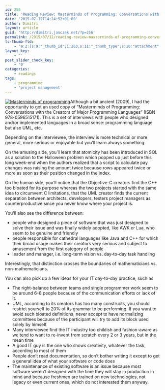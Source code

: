```yaml
---
id: 256
title: 'Reading Review: Masterminds of Programming: Conversations with the Creators of Major Programming Languages'
date: '2015-07-12T14:24:52+01:00'
author: Dimitri
layout: article
guid: 'http://dimitri.janczak.net/?p=256'
permalink: /2015/07/12/reading-review-masterminds-of-programming-conversations-with-the-creators-of-major-programming-languages/
tc-thumb-fld:
    - 'a:2:{s:9:"_thumb_id";i:263;s:11:"_thumb_type";s:10:"attachment";}'
layout_key:
    - ''
post_slider_check_key:
    - '0'
categories:
    - readings
tags:
    - programming
    - 'project management'
---
```


[![Masterminds of programming](http://dimitri.janczak.net/wp-content/uploads/2015/07/Masterminds_of_programming.jpg)](http://dimitri.janczak.net/wp-content/uploads/2015/07/Masterminds_of_programming.jpg)Although a bit ancient (2009), I had the opportunity to get an used copy of “Masterminds of Programming: Conversations with the Creators of Major Programming Languages” (ISBN 978-0596515171). This is a set of interviews with people who designed and/or implemented languages in a broad sense: programming language but also UML, etc.

Depending on the interviewee, the interview is more technical or more general, more serious or enjoyable but you’ll learn always something.

On the amusing side, you’ll learn that atomicity has been introduced in SQL as a solution to the Halloween problem which popped up just before this long week-end when the authors realized that a script to calculate pay changes was raising the amount twice because rows appeared twice or more as soon as their position changed in the index.

On the human side, you’ll notice that the Objective-C creators find the C++ too bloated for its purpose whereas the two projects started with the same idea to circumvent C limitations, that the UML creator finds the current separation between architects, developers, testers project managers as counterproductive since you never know where your project is.

You’ll also see the difference between:

- people who designed a piece of software that was just designed to solve their issue and was finally widely adopted, like AWK or Lua, who seem to be genuine and friendly
- people responsible for cathedral languages like Java and C++ for which their broad usage makes their creators very serious and subject to amusement from the first category of people
- leader and manager, i.e. long-term vision vs. day-to-day task handling

Interestingly, that distinction crosses the boundaries of mathematicians vs. non-mathematicians.

You can also pick up a few ideas for your IT day-to-day practice, such as

- The right-balance between teams and single programmer work seem to be around 6-8 people because of the communication efforts or lack of it.
- UML, according to its creators has too many constructs, you should restrict yourself to 20% of its grammar to be performing. If you want to avoid such bloated definitions, never accept to have normalizing committees because of the participant will try to add its block used solely by himself.
- Many interviewee find the IT industry too childish and fashion-aware as we tend to want to re-invent from scratch every 2 or 3 years, but in the mean time
- A good IT guy is the one who shows creativity, whatever the task, according to most of them
- People don’t read documentation, so don’t bother writing it except to get a general idea of what your software or code does
- The maintenance of existing software is an issue because most software weren’t designed with the time they will stay in production in mind and because freshmen are trained on new technologies, not legacy or even current ones, which do not interested them anyway.